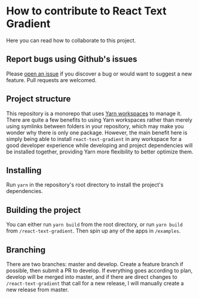 # How to contribute to React Text Gradient

Here you can read how to collaborate to this project.

## Report bugs using Github's issues

Please [open an issue](https://github.com/antondevv/react-text-gradient/issues/new) if you discover a bug or would want to suggest a new feature. Pull requests are welcomed.

## Project structure

This repository is a monorepo that uses [Yarn workspaces](https://classic.yarnpkg.com/en/docs/workspaces/) to manage it. There are quite a few benefits to using Yarn workspaces rather than merely using symlinks between folders in your repository, which may make you wonder why there is only one package. However, the main benefit here is simply being able to install `react-text-gradient` in any workspace for a good developer experience while developing and project dependencies will be installed together, providing Yarn more flexibility to better optimize them.

## Installing

Run `yarn` in the repository's root directory to install the project's dependencies.

## Building the project

You can either run `yarn build` from the root directory, or run `yarn build` from `/react-text-gradient`. Then spin up any of the apps in `/examples`.

## Branching

There are two branches: master and develop. Create a feature branch if possible, then submit a PR to develop. If everything goes according to plan, develop will be merged into master, and if there are direct changes to `/react-text-gradient` that call for a new release, I will manually create a new release from master.

